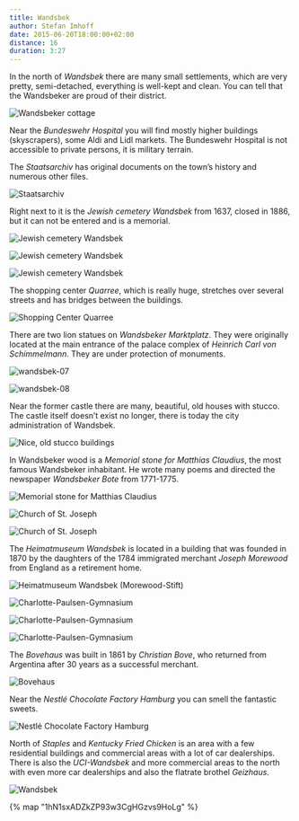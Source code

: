 ```yaml
---
title: Wandsbek
author: Stefan Imhoff
date: 2015-06-20T18:00:00+02:00
distance: 16
duration: 3:27
---
```


In the north of _Wandsbek_ there are many small settlements, which are very pretty, semi-detached, everything is well-kept and clean. You can tell that the Wandsbeker are proud of their district.

![Wandsbeker cottage](/assets/images/districts/wandsbek-01.jpg)

Near the _Bundeswehr Hospital_ you will find mostly higher buildings (skyscrapers), some Aldi and Lidl markets. The Bundeswehr Hospital is not accessible to private persons, it is military terrain.

The _Staatsarchiv_ has original documents on the town’s history and numerous other files.

![Staatsarchiv](/assets/images/districts/wandsbek-02.jpg)

Right next to it is the _Jewish cemetery Wandsbek_ from 1637, closed in 1886, but it can not be entered and is a memorial.

![Jewish cemetery Wandsbek](/assets/images/districts/wandsbek-03.jpg)

![Jewish cemetery Wandsbek](/assets/images/districts/wandsbek-04.jpg)

![Jewish cemetery Wandsbek](/assets/images/districts/wandsbek-05.jpg)

The shopping center _Quarree_, which is really huge, stretches over several streets and has bridges between the buildings.

![Shopping Center Quarree](/assets/images/districts/wandsbek-06.jpg)

There are two lion statues on _Wandsbeker Marktplatz_. They were originally located at the main entrance of the palace complex of _Heinrich Carl von Schimmelmann_. They are under protection of monuments.

![wandsbek-07](/assets/images/districts/wandsbek-07.jpg)

![wandsbek-08](/assets/images/districts/wandsbek-08.jpg)

Near the former castle there are many, beautiful, old houses with stucco. The castle itself doesn’t exist no longer, there is today the city administration of Wandsbek.

![Nice, old stucco buildings](/assets/images/districts/wandsbek-09.jpg)

In Wandsbeker wood is a _Memorial stone for Matthias Claudius_, the most famous Wandsbeker inhabitant. He wrote many poems and directed the newspaper _Wandsbeker Bote_ from 1771-1775.

![Memorial stone for Matthias Claudius](/assets/images/districts/wandsbek-10.jpg)

![Church of St. Joseph](/assets/images/districts/wandsbek-11.jpg)

![Church of St. Joseph](/assets/images/districts/wandsbek-12.jpg)

The _Heimatmuseum Wandsbek_ is located in a building that was founded in 1870 by the daughters of the 1784 immigrated merchant _Joseph Morewood_ from England as a retirement home.

![Heimatmuseum Wandsbek (Morewood-Stift)](/assets/images/districts/wandsbek-13.jpg)

![Charlotte-Paulsen-Gymnasium](/assets/images/districts/wandsbek-14.jpg)

![Charlotte-Paulsen-Gymnasium](/assets/images/districts/wandsbek-16.jpg)

![Charlotte-Paulsen-Gymnasium](/assets/images/districts/wandsbek-15.jpg)

The _Bovehaus_ was built in 1861 by _Christian Bove_, who returned from Argentina after 30 years as a successful merchant.

![Bovehaus](/assets/images/districts/wandsbek-17.jpg)

Near the _Nestlé Chocolate Factory Hamburg_ you can smell the fantastic sweets.

![Nestlé Chocolate Factory Hamburg](/assets/images/districts/wandsbek-18.jpg)

North of _Staples_ and _Kentucky Fried Chicken_ is an area with a few residential buildings and commercial areas with a lot of car dealerships. There is also the _UCI-Wandsbek_ and more commercial areas to the north with even more car dealerships and also the flatrate brothel _Geizhaus_.

![Wandsbek](/assets/images/map/wandsbek.jpg)

{% map "1hN1sxADZkZP93w3CgHGzvs9HoLg" %}
